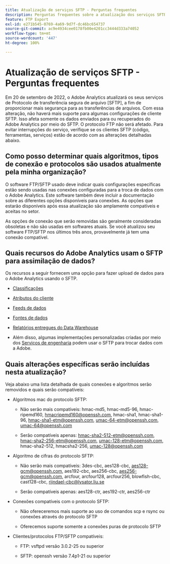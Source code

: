 ```yaml
---
title: Atualização de serviços SFTP - Perguntas frequentes
description: Perguntas frequentes sobre a atualização dos serviços SFTP planejada.
feature: FTP Export
exl-id: e271b545-0769-4a69-9d7f-dc46bc654737
source-git-commit: ac9e4934cee0178fb00e4201cc3444d333a74052
workflow-type: tm+mt
source-wordcount: '447'
ht-degree: 100%

---
```


# Atualização de serviços SFTP - Perguntas frequentes

Em 20 de setembro de 2022, o Adobe Analytics atualizará os seus serviços de Protocolo de transferência segura de arquivo [SFTP], a fim de proporcionar mais segurança para as transferências de arquivos. Com essa alteração, não haverá mais suporte para algumas configurações de cliente SFTP. Isso afeta somente os dados enviados para ou recuperados do Adobe Analytics por meio do SFTP. O protocolo FTP não será afetado. Para evitar interrupções do serviço, verifique se os clientes SFTP (código, ferramentas, serviços) estão de acordo com as alterações detalhadas abaixo.

## Como posso determinar quais algoritmos, tipos de conexão e protocolos são usados atualmente pela minha organização?

O software FTP/SFTP usado deve indicar quais configurações específicas estão sendo usadas nas conexões configuradas para a troca de dados com o Adobe Analytics. Este software também deve incluir a documentação sobre as diferentes opções disponíveis para conexões. As opções que estarão disponíveis após essa atualização são amplamente compatíveis e aceitas no setor.

As opções de conexão que serão removidas são geralmente consideradas obsoletas e não são usadas em softwares atuais. Se você atualizou seu software FTP/SFTP nos últimos três anos, provavelmente já tem uma conexão compatível.

## Quais recursos do Adobe Analytics usam o SFTP para assimilação de dados?

Os recursos a seguir fornecem uma opção para fazer upload de dados para o Adobe Analytics usando o SFTP.

* [Classificações](https://experienceleague.adobe.com/docs/analytics/export/ftp-and-sftp/set-up-ftp-accounts/ftp-saint.html?lang=pt-BR)

* [Atributos do cliente](https://experienceleague.adobe.com/docs/core-services/interface/services/customer-attributes/attributes.html?lang=pt-BR)

* [Feeds de dados](https://experienceleague.adobe.com/docs/analytics/export/ftp-and-sftp/set-up-ftp-accounts/ftp-datafeeds.html?lang=pt-BR)

* [Fontes de dados](https://experienceleague.adobe.com/docs/analytics/export/ftp-and-sftp/set-up-ftp-accounts/ftp-datasources.html?lang=pt-BR)

* [Relatórios entregues do Data Warehouse](https://experienceleague.adobe.com/docs/analytics/export/ftp-and-sftp/set-up-ftp-accounts/ftp-dw-reports.html?lang=pt-BR)

* Além disso, algumas implementações personalizadas criadas por meio dos [Serviços de engenharia](https://experienceleague.adobe.com/docs/analytics/export/ftp-and-sftp/set-up-ftp-accounts/ftp-eng-services.html?lang=pt-BR) podem usar o SFTP para trocar dados com a Adobe.

## Quais alterações específicas serão incluídas nesta atualização?

Veja abaixo uma lista detalhada de quais conexões e algoritmos serão removidos e quais serão
compatíveis:

* Algoritmos mac do protocolo SFTP:

   * Não serão mais compatíveis: hmac-md5, hmac-md5-96, hmac-ripemd160, hmacripemd160@openssh.com, hmac-sha1, hmac-sha1-96, hmac-sha1-etm@openssh.com, umac-64-etm@openssh.com, umac-64@openssh.com

   * Serão compatíveis apenas: hmac-sha2-512-etm@openssh.com, hmac-sha2-256-etm@openssh.com, umac-128-etm@openssh.com, hmac-sha2-512, hmacsha2-256, umac-128@openssh.com

* Algoritmo de cifras do protocolo SFTP:

   * Não serão mais compatíveis: 3des-cbc, aes128-cbc, aes128-gcm@openssh.com, aes192-cbc, aes256-cbc, aes256-gcm@openssh.com, arcfour, arcfour128, arcfour256, blowfish-cbc, cast128-cbc, rijndael-cbc@lysator.liu.se

   * Serão compatíveis apenas: aes128-ctr, aes192-ctr, aes256-ctr

* Conexões compatíveis com o protocolo SFTP:

   * Não ofereceremos mais suporte ao uso de comandos scp e rsync ou conexões através do protocolo SFTP

   * Oferecemos suporte somente a conexões puras de protocolo SFTP

* Clientes/protocolos FTP/SFTP compatíveis:

   * FTP: vsftpd versão 3.0.2-25 ou superior

   * SFTP: openssh versão 7.4p1-21 ou superior
